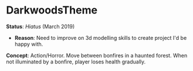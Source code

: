 # DarkwoodsTheme

**Status**: _Hiatus_ (March 2019)
  - **Reason**: Need to improve on 3d modelling skills to create project I'd be happy with.
  
**Concept**: Action/Horror. Move between bonfires in a haunted forest. When not illuminated by a bonfire, player loses health gradually.
